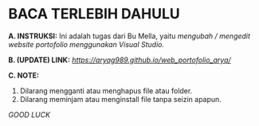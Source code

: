# BACA TERLEBIH DAHULU
**A. INSTRUKSI:**
Ini adalah tugas dari Bu Mella, yaitu *mengubah / mengedit website portofolio menggunakan Visual Studio.*

**B. (UPDATE) LINK:**
_https://aryag989.github.io/web_portofolio_arya/_

**C. NOTE:**
1. Dilarang mengganti atau menghapus file atau folder.
2. Dilarang meminjam atau menginstall file tanpa seizin apapun.



*GOOD LUCK*
